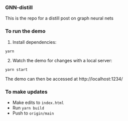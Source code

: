### GNN-distill

This is the repo for a distill post on graph neural nets


### To run the demo

1. Install dependencies:

```
yarn
```

2. Watch the demo for changes with a local server:

```
yarn start
```

The demo can then be accessed at http://localhost:1234/


### To make updates

- Make edits to `index.html`
- Run `yarn build`
- Push to `origin/main`